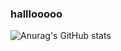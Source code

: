 ### halllooooo

![Anurag's GitHub stats](https://github-readme-stats.vercel.app/api?username=NeeNawAmbulance&show_icons=true&theme=radical)
